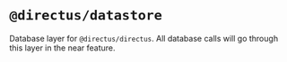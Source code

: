 # `@directus/datastore`

Database layer for `@directus/directus`. All database calls will go through this layer in the near feature.
